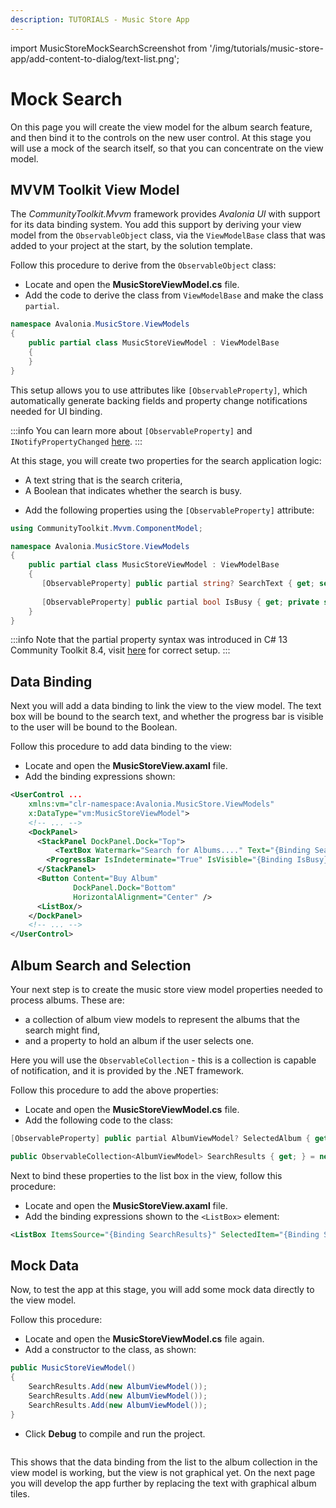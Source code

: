 ```yaml
---
description: TUTORIALS - Music Store App
---
```


import MusicStoreMockSearchScreenshot from '/img/tutorials/music-store-app/add-content-to-dialog/text-list.png';

# Mock Search

On this page you will create the view model for the album search feature, and then bind it to the controls on the new user control. At this stage you will use a mock of the search itself, so that you can concentrate on the view model.

##  MVVM Toolkit View Model

The _CommunityToolkit.Mvvm_ framework provides _Avalonia UI_ with support for its data binding system. You add this support by deriving your view model from the `ObservableObject` class, via the `ViewModelBase` class that was added to your project at the start, by the solution template.

Follow this procedure to derive from the `ObservableObject` class:

- Locate and open the **MusicStoreViewModel.cs** file.
- Add the code to derive the class from `ViewModelBase` and make the class `partial`.

```csharp
namespace Avalonia.MusicStore.ViewModels
{
    public partial class MusicStoreViewModel : ViewModelBase
    {
    }
}
```
This setup allows you to use attributes like `[ObservableProperty]`, which automatically generate backing fields and property change notifications needed for UI binding.

:::info
You can learn more about `[ObservableProperty]` and `INotifyPropertyChanged` [here](../../guides/data-binding/inotifypropertychanged.md).
:::

At this stage, you will create two properties for the search application logic:

* A text string that is the search criteria,
* A Boolean that indicates whether the search is busy.

- Add the following properties using the  `[ObservableProperty]` attribute:

```csharp
using CommunityToolkit.Mvvm.ComponentModel;

namespace Avalonia.MusicStore.ViewModels
{
    public partial class MusicStoreViewModel : ViewModelBase
    {
       [ObservableProperty] public partial string? SearchText { get; set; }
        
       [ObservableProperty] public partial bool IsBusy { get; private set; }
    }
}
```
:::info
Note that the partial property syntax was introduced in C# 13 Community Toolkit 8.4, visit [here](creating-the-project.md) for correct setup.
:::
## Data Binding

Next you will add a data binding to link the view to the view model. The text box will be bound to the search text, and whether the progress bar is visible to the user will  be bound to the Boolean.

Follow this procedure to add data binding to the view:

- Locate and open the **MusicStoreView.axaml** file.
- Add the binding expressions shown:

```xml
<UserControl ...
    xmlns:vm="clr-namespace:Avalonia.MusicStore.ViewModels"
    x:DataType="vm:MusicStoreViewModel">
    <!-- ... -->
    <DockPanel>
      <StackPanel DockPanel.Dock="Top">
          <TextBox Watermark="Search for Albums...." Text="{Binding SearchText}" />
        <ProgressBar IsIndeterminate="True" IsVisible="{Binding IsBusy}" />
      </StackPanel>
      <Button Content="Buy Album"
              DockPanel.Dock="Bottom"
              HorizontalAlignment="Center" />
      <ListBox/>
    </DockPanel>
    <!-- ... -->
</UserControl>
```

## Album Search and Selection

Your next step is to create the music store view model properties needed to process albums. These are:

* a collection of album view models to represent the albums that the search might find,
* and a property to hold an album if the user selects one.

Here you will use the `ObservableCollection` - this is a collection is capable of notification, and it is provided by the .NET framework.

Follow this procedure to add the above properties:

- Locate and open the **MusicStoreViewModel.cs** file.
- Add the following code to the class:

```csharp
[ObservableProperty] public partial AlbumViewModel? SelectedAlbum { get; set; }

public ObservableCollection<AlbumViewModel> SearchResults { get; } = new();
```

Next to bind these properties to the list box in the view, follow this procedure:

- Locate and open the **MusicStoreView.axaml** file.
- Add the binding expressions shown to the `<ListBox>` element:

```xml
<ListBox ItemsSource="{Binding SearchResults}" SelectedItem="{Binding SelectedAlbum}" />
```

## Mock Data

Now, to test the app at this stage, you will add some mock data directly to the view model.

Follow this procedure:

- Locate and open the **MusicStoreViewModel.cs** file again.
- Add a constructor to the class, as shown:

```csharp
public MusicStoreViewModel()
{
    SearchResults.Add(new AlbumViewModel());
    SearchResults.Add(new AlbumViewModel());
    SearchResults.Add(new AlbumViewModel());
}
```

- Click **Debug** to compile and run the project.

<p><img className="image-medium-zoom" src={MusicStoreMockSearchScreenshot} alt="" /></p>

This shows that the data binding from the list to the album collection in the view model is working, but the view is not graphical yet. On the next page you will develop the app further by replacing the text with graphical album tiles. 